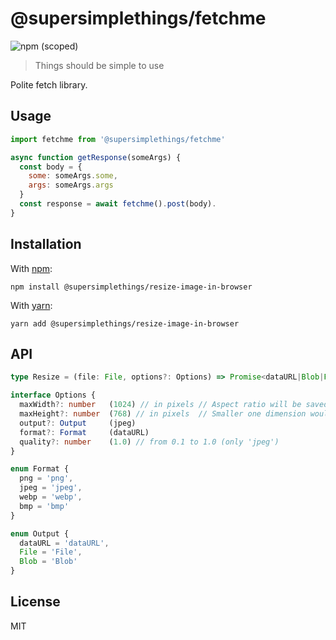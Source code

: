 # @supersimplethings/fetchme
![npm (scoped)](https://img.shields.io/npm/v/@supersimplethings/fetchme)

> Things should be simple to use

Polite fetch library.

## Usage

```javascript
import fetchme from '@supersimplethings/fetchme'

async function getResponse(someArgs) {
  const body = {
    some: someArgs.some,
    args: someArgs.args
  }
  const response = await fetchme().post(body).
}
```

## Installation

With [npm](https://npmjs.org/):

```shell
npm install @supersimplethings/resize-image-in-browser
```

With [yarn](https://yarnpkg.com/en/):

```shell
yarn add @supersimplethings/resize-image-in-browser
```

## API

```typescript
type Resize = (file: File, options?: Options) => Promise<dataURL|Blob|File>

interface Options {
  maxWidth?: number   (1024) // in pixels // Aspect ratio will be saved
  maxHeight?: number  (768) // in pixels  // Smaller one dimension would be applied
  output?: Output     (jpeg)
  format?: Format     (dataURL)
  quality?: number    (1.0) // from 0.1 to 1.0 (only 'jpeg')
}

enum Format {
  png = 'png',
  jpeg = 'jpeg',
  webp = 'webp',
  bmp = 'bmp'
}

enum Output {
  dataURL = 'dataURL',
  File = 'File',
  Blob = 'Blob'
}
```

## License

MIT
